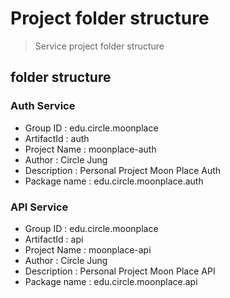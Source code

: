 # Project folder structure #

> Service project folder structure

## folder structure ##

### Auth Service ###

- Group ID : edu.circle.moonplace
- ArtifactId : auth
- Project Name : moonplace-auth
- Author : Circle Jung
- Description : Personal Project Moon Place Auth
- Package name : edu.circle.moonplace.auth

### API Service ###

- Group ID : edu.circle.moonplace
- ArtifactId : api
- Project Name : moonplace-api
- Author : Circle Jung
- Description : Personal Project Moon Place API
- Package name : edu.circle.moonplace.api

